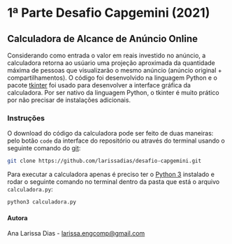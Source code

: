 # 1ª Parte Desafio Capgemini (2021)
## Calculadora de Alcance de Anúncio Online

Considerando como entrada o valor em reais investido no anúncio, a calculadora retorna ao usúario uma projeção aproximada da quantidade máxima de pessoas que visualizarão o mesmo anúncio (anúncio original + compartilhamentos). O código foi desenvolvido na linguagem Python e o pacote [tkinter](https://docs.python.org/pt-br/3/library/tkinter.html#) foi usado para desenvolver a interface gráfica da calculadora. Por ser nativo da linguagem Python, o tkinter é muito prático por não precisar de instalações adicionais.

### Instruções
O download do código da calculadora pode ser feito de duas maneiras: pelo botão `code` da interface do repositório ou através do terminal usando o seguinte comando do [git](https://git-scm.com/):
```Bash
git clone https://github.com/larissadias/desafio-capgemini.git
```

Para executar a calculadora apenas é preciso ter o [Python 3](https://www.python.org/downloads/) instalado e rodar o seguinte comando no terminal dentro da pasta que está o arquivo `calculadora.py`:
```Bash
python3 calculadora.py
```

#### Autora
Ana Larissa Dias - larissa.engcomp@gmail.com
